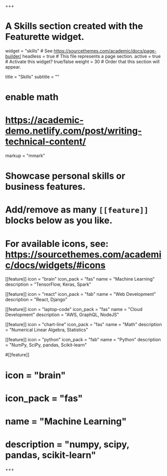 +++
# A Skills section created with the Featurette widget.
widget = "skills"  # See https://sourcethemes.com/academic/docs/page-builder/
headless = true  # This file represents a page section.
active = true  # Activate this widget? true/false
weight = 30  # Order that this section will appear.

title = "Skills"
subtitle = ""

# enable math
# https://academic-demo.netlify.com/post/writing-technical-content/

markup = "mmark"

# Showcase personal skills or business features.
# 
# Add/remove as many `[[feature]]` blocks below as you like.
# 
# For available icons, see: https://sourcethemes.com/academic/docs/widgets/#icons

[[feature]]
  icon = "brain"
  icon_pack = "fas"
  name = "Machine Learning"
  description = "TensorFlow, Keras, Spark"

[[feature]]
  icon = "react"
  icon_pack = "fab"
  name = "Web Development"
  description = "React, Django"

[[feature]]
  icon = "laptop-code"
  icon_pack = "fas"
  name = "Cloud Development"
  description = "AWS, GraphQL, NodeJS"

[[feature]]
  icon = "chart-line"
  icon_pack = "fas"
  name = "Math"
  description = "Numerical Linear Algebra, Statistics"  

[[feature]]
  icon = "python"
  icon_pack = "fab"
  name = "Python"
  description = "NumPy, SciPy, pandas, Scikit-learn"

#[[feature]]
#  icon = "brain"
#  icon_pack = "fas"
#  name = "Machine Learning"
#  description = "numpy, scipy, pandas, scikit-learn"

+++
